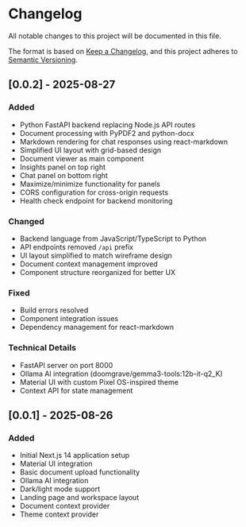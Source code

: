 # Changelog

All notable changes to this project will be documented in this file.

The format is based on [Keep a Changelog](https://keepachangelog.com/en/1.0.0/),
and this project adheres to [Semantic Versioning](https://semver.org/spec/v2.0.0.html).

## [0.0.2] - 2025-08-27

### Added
- Python FastAPI backend replacing Node.js API routes
- Document processing with PyPDF2 and python-docx
- Markdown rendering for chat responses using react-markdown
- Simplified UI layout with grid-based design
- Document viewer as main component
- Insights panel on top right
- Chat panel on bottom right
- Maximize/minimize functionality for panels
- CORS configuration for cross-origin requests
- Health check endpoint for backend monitoring

### Changed
- Backend language from JavaScript/TypeScript to Python
- API endpoints removed `/api` prefix
- UI layout simplified to match wireframe design
- Document context management improved
- Component structure reorganized for better UX

### Fixed
- Build errors resolved
- Component integration issues
- Dependency management for react-markdown

### Technical Details
- FastAPI server on port 8000
- Ollama AI integration (doomgrave/gemma3-tools:12b-it-q2_K)
- Material UI with custom Pixel OS-inspired theme
- Context API for state management

## [0.0.1] - 2025-08-26

### Added
- Initial Next.js 14 application setup
- Material UI integration
- Basic document upload functionality
- Ollama AI integration
- Dark/light mode support
- Landing page and workspace layout
- Document context provider
- Theme context provider